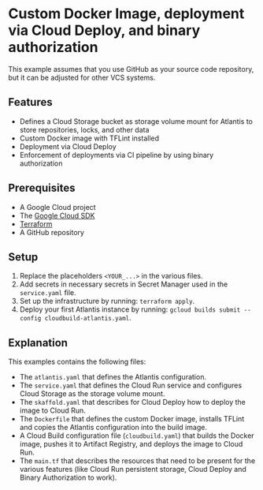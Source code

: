 # Custom Docker Image, deployment via Cloud Deploy, and binary authorization

This example assumes that you use GitHub as your source code repository, but it can be adjusted for other VCS systems.

## Features
- Defines a Cloud Storage bucket as storage volume mount for Atlantis to store repositories, locks, and other data
- Custom Docker image with TFLint installed
- Deployment via Cloud Deploy
- Enforcement of deployments via CI pipeline by using binary authorization

## Prerequisites

- A Google Cloud project
- The [Google Cloud SDK](https://cloud.google.com/sdk)
- [Terraform](https://www.terraform.io/downloads.html)
- A GitHub repository

## Setup

1. Replace the placeholders `<YOUR_...>` in the various files.
2. Add secrets in necessary secrets in Secret Manager used in the `service.yaml` file.
3. Set up the infrastructure by running: `terraform apply`.
4. Deploy your first Atlantis instance by running: `gcloud builds submit --config cloudbuild-atlantis.yaml`.

## Explanation

This examples contains the following files:

- The `atlantis.yaml` that defines the Atlantis configuration.
- The `service.yaml` that defines the Cloud Run service and configures Cloud Storage as the storage volume mount.
- The `skaffold.yaml` that describes for Cloud Deploy how to deploy the image to Cloud Run.
- The `Dockerfile` that defines the custom Docker image, installs TFLint and copies the Atlantis configuration into the build image.
- A Cloud Build configuration file (`cloudbuild.yaml`) that builds the Docker image, pushes it to Artifact Registry, and deploys the image to Cloud Run.
- The `main.tf` that describes the resources that need to be present for the various features (like Cloud Run persistent storage, Cloud Deploy and Binary Authorization to work).
